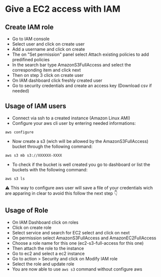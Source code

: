# Give a EC2 access with IAM

## Create IAM role

- Go to IAM console
- Select user and click on create user
- Add a username and click on create
- The on "Set permission" panel select Attach existing policies to add predifined policies
- In the search bar type AmazonS3FullAccess and select the corresponding item and click next
- Then on step 3 click on create user
- On IAM dashboard click freshly created user
- Go to security credentials and create an access key (Download csv if needed)

## Usage of IAM users

- Connect via ssh to a created instance (Amazon Linux AMI)
- Configure your aws cli user by entering needed informations:
```console
aws configure
```
- Now create a s3 (wich will be allowed by the AmazonS3FullAccess) bucket through the following command:
```console
aws s3 mb s3://XXXXXX-XXXX
```
- To check if the bucket is well created you go to dashboard or list the buckets with the following command:
```console
aws s3 ls
```

⚠️ This way to configure aws user will save a file of your credentials wich are apparing in clear to avoid this follow the next
step   👇️ 

## Usage of Role

- On IAM Dashboard click on roles
- Click on create role
- Select service and search for EC2 select and click on next
- On permission select AmazonS3FullAccess and AmazonEC2FullAccess
- Choose a role name for this one (ec2-s3-full-access for this one)
- Then attach the role to the instance
- Go to ec2 and select a ec2 instance
- Go to action > Security  and click on Modify IAM role
- Select the role and update role
- You are now able to use ``` aws s3 ``` command without configure aws